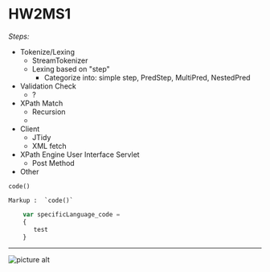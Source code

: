 HW2MS1
======

_Steps:_  
- Tokenize/Lexing
  - StreamTokenizer
  - Lexing based on "step"
    - Categorize into: simple step, PredStep, MultiPred, NestedPred
- Validation Check
  - ?
- XPath Match  
  - Recursion
  - 
- Client 
  - JTidy
  - XML fetch
- XPath Engine User Interface Servlet
  - Post Method
- Other


`code()`

    Markup :  `code()`

```javascript
    var specificLanguage_code = 
    {
       test
    }
```



- - - -
![picture alt](http://www.ciee.org/teach/images/home/china.jpg "Title is optional")
